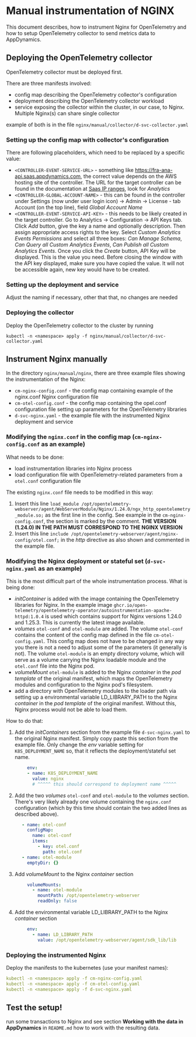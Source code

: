 # Manual instrumentation of NGINX

This document describes, how to instrument Nginx for OpenTelemetry and how to setup OpenTelemetry collector to send metrics data to AppDynamics.

## Deploying the OpenTelemetry collector

OpenTelemetry collector must be deployed first.

There are three manifests involved:

* config map describing the OpenTelemetry collector's configuration
* deployment describing the OpenTelemetry collector workload
* service exposing the collector within the cluster, in our case, to Nginx. Multiple Nginx(s) can share single collector

example of both is in the file `nginx/manual/collector/d-svc-collector.yaml`

### Setting up the config map with collector's configuration

There are following placeholders, which need to be replaced by a specific value:
* `<CONTROLLER-EVENT-SERVICE-URL>` - something like https://fra-ana-api.saas.appdynamics.com, the correct value depends on the AWS hosting site of the controller. The URL for the target controller can be found in the documentation at [Saas IP ranges](https://docs.appdynamics.com/appd/24.x/24.11/en/cisco-appdynamics-essentials/getting-started/saas-domains-and-ip-ranges), look for *Analytics*
* `<CONTROLLER-GLOBAL-ACCOUNT-NAME>` - this can be found in the controller under Settings (now under user login icon) -> Admin -> License - tab Account (on the top line), field *Global Account Name*
* `<CONTROLLER-EVENT-SERVICE-API-KEY>` - this needs to be likely created in the target controller. Go to Analytics -> Configuration -> API Keys tab. Click *Add* button, give the key a name and optionally description. Then assign appropriate access rights to the key. Select *Custom Analytics Events Permissions* and select all three boxes: *Can Manage Schema*, *Can Query all Custom Analytics Events*, *Can Publish all Custom Analytics Events*. Once you click the *Create* button, API Key will be displayed. This is the value you need. Before closing the window with the API key displayed, make sure you have copied the value. It will not be accessible again, new key would have to be created.

### Setting up the deployment and service

Adjust the naming if necessary, other that that, no changes are needed

### Deploying the collector

Deploy the OpenTelemetry collector to the cluster by running 

`kubectl -n <namespace> apply -f nginx/manual/collector/d-svc-collector.yaml`

## Instrument Nginx manually

In the directory `nginx/manual/nginx`, there are three example files showing the instrumentation of the Nginx:

* `cm-nginx-config.conf` - the config map containing example of the nginx.conf Nginx configuration file
* `cm-otel-config.conf` - the config map containing the opel.conf configuration file setting up parameters for the OpenTelemetry libraries
* `d-svc-nginx.yaml` - the example file with the instrumented Nginx deployment and service

### Modifying the `nginx.conf` in the config map (`cm-nginx-config.conf` as an example)

What needs to be done:

* load instrumentation libraries into Nginx process
* load configuration file with OpenTelemetry-related parameters from a `otel.conf` configuration file

The existing `nginx.conf` file needs to be modified in this way:

1) Insert this line `load_module /opt/opentelemetry-webserver/agent/WebServerModule/Nginx/1.24.0/ngx_http_opentelemetry_module.so;` as the first line in the config. See example in the `cm-nginx-config.conf`, the section is marked by the comment. **THE VERSION (1.24.0) IN THE PATH MUST CORRESPOND TO THE NGINX VERSION**
2) Insert this line `include /opt/opentelemetry-webserver/agent/nginx-config/otel.conf;` in the *http* directive as also shown and commented in the example file.

### Modifying the Nginx deployment or stateful set (`d-svc-nginx.yaml` as an example)

This is the most difficult part of the whole instrumentation process. What is being done:

* *initContainer* is added with the image containing the OpenTelemetry libraries for Nginx. In the example image `ghcr.io/open-telemetry/opentelemetry-operator/autoinstrumentation-apache-httpd:1.0.4` is used which contains support for Nginx versions 1.24.0 and 1.25.3. This is currently the latest image available.
* *volumes* `otel-conf` and `otel-module` are added. The volume `otel-conf` contains the content of the config map defined in the file `cm-otel-config.yaml`. This config map does not have to be changed in any way you there is not a need to adjust some of the parameters (it generally is not). The volume `otel-module` is an empty directory volume, which will serve as a volume carrying the Nginx loadable module and the `otel.conf` file into the Nginx pod.
* *volumeMount* `otel-module` is added to the Nginx *container* in the *pod template* of the original manifest, which maps the OpenTelemetry modules and configuration to the Nginx pod's filesystem. 
* add a directory with OpenTelemetry modules to the loader path via setting up a environmental variable LD_LIBRARY_PATH to the Nginx *container* in the *pod template* of the original manifest. Without this, Nginx process would not be able to load them.

How to do that:
1) Add the *initContainers* section from the example file `d-svc-nginx.yaml` to the original Nginx manifest. Simply copy paste this section from the example file. Only change the *env* variable setting for `K8S_DEPLOYMENT_NAME` so, that it reflects the deployment/stateful set name. 
   
```yaml
        env:
        - name: K8S_DEPLOYMENT_NAME
          value: nginx
          # ^^^^^ this should correspond to deployment name ^^^^^
```

2) Add the two *volumes* `otel-conf` and `otel-module` to the *volumes* section. There's very likely already one volume containing the `nginx.conf` configuration (which by this time should contain the two added lines as described above).

```yaml
      - name: otel-conf
        configMap:
          name: otel-conf
          items:
            - key: otel.conf
              path: otel.conf
      - name: otel-module
        emptyDir: {}
```

3) Add *volumeMount* to the Nginx *container* section

```yaml
        volumeMounts:
          - name: otel-module
            mountPath: /opt/opentelemetry-webserver
            readOnly: false
```

4) Add the environmental variable LD_LIBRARY_PATH to the Nginx *container* section

```yaml
        env:
          - name: LD_LIBRARY_PATH
            value: /opt/opentelemetry-webserver/agent/sdk_lib/lib
```

### Deploying the instrumented Nginx

Deploy the manifests to the kubernetes (use your manifest names):

```yaml
kubectl -n <namespace> apply -f cm-nginx-config.yaml
kubectl -n <namespace> apply -f cm-otel-config.yaml
kubectl -n <namespace> apply -f d-svc-nginx.yaml
```

## Test the setup!

run some transactions to Nginx and see section **Working with the data in AppDynamics** in `README.md` how to work with the resulting data.